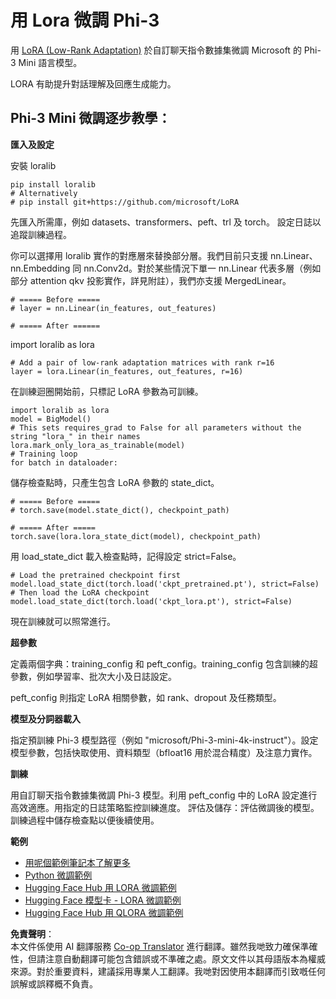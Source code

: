 <!--
CO_OP_TRANSLATOR_METADATA:
{
  "original_hash": "50b6a55a0831b417835087d8b57759fe",
  "translation_date": "2025-05-08T05:16:51+00:00",
  "source_file": "md/03.FineTuning/FineTuning_Lora.md",
  "language_code": "hk"
}
-->
# **用 Lora 微調 Phi-3**

用 [LoRA (Low-Rank Adaptation)](https://github.com/microsoft/LoRA?WT.mc_id=aiml-138114-kinfeylo) 於自訂聊天指令數據集微調 Microsoft 的 Phi-3 Mini 語言模型。

LORA 有助提升對話理解及回應生成能力。

## Phi-3 Mini 微調逐步教學：

**匯入及設定**

安裝 loralib

```
pip install loralib
# Alternatively
# pip install git+https://github.com/microsoft/LoRA

```

先匯入所需庫，例如 datasets、transformers、peft、trl 及 torch。
設定日誌以追蹤訓練過程。

你可以選擇用 loralib 實作的對應層來替換部分層。我們目前只支援 nn.Linear、nn.Embedding 同 nn.Conv2d。對於某些情況下單一 nn.Linear 代表多層（例如部分 attention qkv 投影實作，詳見附註），我們亦支援 MergedLinear。

```
# ===== Before =====
# layer = nn.Linear(in_features, out_features)
```

```
# ===== After ======
```

import loralib as lora

```
# Add a pair of low-rank adaptation matrices with rank r=16
layer = lora.Linear(in_features, out_features, r=16)
```

在訓練迴圈開始前，只標記 LoRA 參數為可訓練。

```
import loralib as lora
model = BigModel()
# This sets requires_grad to False for all parameters without the string "lora_" in their names
lora.mark_only_lora_as_trainable(model)
# Training loop
for batch in dataloader:
```

儲存檢查點時，只產生包含 LoRA 參數的 state_dict。

```
# ===== Before =====
# torch.save(model.state_dict(), checkpoint_path)
```
```
# ===== After =====
torch.save(lora.lora_state_dict(model), checkpoint_path)
```

用 load_state_dict 載入檢查點時，記得設定 strict=False。

```
# Load the pretrained checkpoint first
model.load_state_dict(torch.load('ckpt_pretrained.pt'), strict=False)
# Then load the LoRA checkpoint
model.load_state_dict(torch.load('ckpt_lora.pt'), strict=False)
```

現在訓練就可以照常進行。

**超參數**

定義兩個字典：training_config 和 peft_config。training_config 包含訓練的超參數，例如學習率、批次大小及日誌設定。

peft_config 則指定 LoRA 相關參數，如 rank、dropout 及任務類型。

**模型及分詞器載入**

指定預訓練 Phi-3 模型路徑（例如 "microsoft/Phi-3-mini-4k-instruct"）。設定模型參數，包括快取使用、資料類型（bfloat16 用於混合精度）及注意力實作。

**訓練**

用自訂聊天指令數據集微調 Phi-3 模型。利用 peft_config 中的 LoRA 設定進行高效適應。用指定的日誌策略監控訓練進度。
評估及儲存：評估微調後的模型。
訓練過程中儲存檢查點以便後續使用。

**範例**
- [用呢個範例筆記本了解更多](../../../../code/03.Finetuning/Phi_3_Inference_Finetuning.ipynb)
- [Python 微調範例](../../../../code/03.Finetuning/FineTrainingScript.py)
- [Hugging Face Hub 用 LORA 微調範例](../../../../code/03.Finetuning/Phi-3-finetune-lora-python.ipynb)
- [Hugging Face 模型卡 - LORA 微調範例](https://huggingface.co/microsoft/Phi-3-mini-4k-instruct/blob/main/sample_finetune.py)
- [Hugging Face Hub 用 QLORA 微調範例](../../../../code/03.Finetuning/Phi-3-finetune-qlora-python.ipynb)

**免責聲明**：  
本文件係使用 AI 翻譯服務 [Co-op Translator](https://github.com/Azure/co-op-translator) 進行翻譯。雖然我哋致力確保準確性，但請注意自動翻譯可能包含錯誤或不準確之處。原文文件以其母語版本為權威來源。對於重要資料，建議採用專業人工翻譯。我哋對因使用本翻譯而引致嘅任何誤解或誤釋概不負責。
